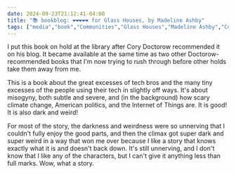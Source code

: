 ```yaml
---
date: 2024-09-23T21:12:41-04:00
title: "📚 bookblog: ❤️❤️❤️❤️❤️ for Glass Houses, by Madeline Ashby"
tags: ["media","book","Communities","Glass Houses","Madeline Ashby","Cory Doctorow","tech bros","big tech","misogyny","sexism","Internet of Things","climate change"]
---
```


I put this book on hold at the library after Cory Doctorow recommended it on his blog. It became available at the same time as two other Doctorow-recommended books that I'm now trying to rush through before other holds take them away from me.

This is a book about the great excesses of tech bros and the many tiny excesses of the people using their tech in slightly off ways. It's about misogyny, both subtle and severe, and (in the background) how scary climate change, American politics, and the Internet of Things are. It is good! It is also dark and weird! 

For most of the story, the darkness and weirdness were so unnerving that I couldn't fully enjoy the good parts, and then the climax got super dark and super weird in a way that won me over because I like a story that knows exactly what it is and doesn't back down. It's still unnerving, and I don't know that I like any of the characters, but I can't give it anything less than full marks. Wow, what a story.